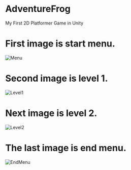 # AdventureFrog
My First 2D Platformer Game in Unity

# First image is start menu. 
![Menu](https://github.com/tadnguyen/AdventureFrog/assets/77628220/644e8726-5a2b-4ac5-b03c-62f73134255e)

# Second image is level 1.
![Level1](https://github.com/tadnguyen/AdventureFrog/assets/77628220/5f6796b1-d52a-46bd-b340-bed94b947866)

# Next image is level 2.
![Level2](https://github.com/tadnguyen/AdventureFrog/assets/77628220/9ba3d60c-678d-43fa-a24d-6ea5f60261ff)

# The last image is end menu.
![EndMenu](https://github.com/tadnguyen/AdventureFrog/assets/77628220/bc948146-20f6-4b1f-b6f4-83e49e7186bb)
